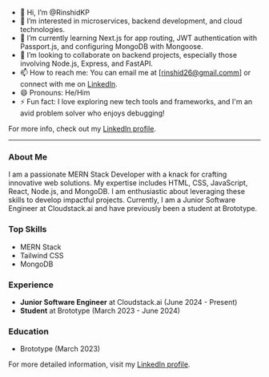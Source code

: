 - 👋 Hi, I’m @RinshidKP
- 👀 I’m interested in microservices, backend development, and cloud technologies.
- 🌱 I’m currently learning Next.js for app routing, JWT authentication with Passport.js, and configuring MongoDB with Mongoose.
- 💞️ I’m looking to collaborate on backend projects, especially those involving Node.js, Express, and FastAPI.
- 📫 How to reach me: You can email me at [rinshid26@gmail.comm] or connect with me on [LinkedIn](https://www.linkedin.com/in/rinshid-polur/).
- 😄 Pronouns: He/Him
- ⚡ Fun fact: I love exploring new tech tools and frameworks, and I'm an avid problem solver who enjoys debugging!

For more info, check out my [LinkedIn profile](https://www.linkedin.com/in/rinshid-polur/).

---

### About Me

I am a passionate MERN Stack Developer with a knack for crafting innovative web solutions. My expertise includes HTML, CSS, JavaScript, React, Node.js, and MongoDB. I am enthusiastic about leveraging these skills to develop impactful projects. Currently, I am a Junior Software Engineer at Cloudstack.ai and have previously been a student at Brototype.

### Top Skills

- MERN Stack
- Tailwind CSS
- MongoDB

### Experience

- **Junior Software Engineer** at Cloudstack.ai (June 2024 - Present)
- **Student** at Brototype (March 2023 - June 2024)

### Education

- Brototype (March 2023)

For more detailed information, visit my [LinkedIn profile](https://www.linkedin.com/in/rinshid-polur/).
